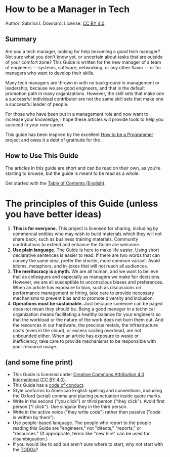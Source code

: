 # How to be a Manager in Tech

Author: Sabrina L Downard.
License: [CC BY 4.0](https://creativecommons.org/licenses/by/4.0/).

## Summary

Are you a tech manager, looking for help becoming a good tech manager? Not sure what
you don't know yet, or uncertain about tasks that are outside of your comfort zone?
This Guide is written for the new manager of a team of engineers -- systems, software,
networking, or any other flavor -- or for managers who want to develop their skills.

Many tech managers are thrown in with no background in management or leadership, because we
are good engineers, and that is the default promotion path in many organizations.
However, the skill sets that make one a successful individual contributor are not the 
same skill sets that make one a successful leader of people.

For those who have been put in a management role and now want to increase your knowledge,
I hope these articles will provide tools to help you succeed in your new career.

This guide has been inspired by the excellent [How to be a Programmer](https://github.com/braydie/HowToBeAProgrammer)
project and owes it a debt of gratitude for the .

## How to Use This Guide

The articles in this guide are short and can be read on their own, as you're
starting to browse, but the guide is meant to be read as a whole. 

Get started with the [Table of Contents (English)](en/README.md).

# The principles of this Guide (unless you have better ideas)

1. **This is for everyone.** This project is licensed for sharing, including by
commercial entities who may wish to build materials which they will not share
back, such as business training materials. Community contributions to extend
and enhance the Guide are welcome.
1. **Use plain language.** The Guide is here to make life easier. Using
short declarative sentences is easier to read. If there are two words that
can convey the same idea, prefer the shorter, more common variant. Avoid idioms,
metaphors, and in-jokes that will not reach all audiences. 
1. **The meritocracy is a myth.** We are all human, and we want to believe that as
colleagues and especially as managers we make fair decisions. However, we are
all susceptible to unconscious biases and preferences. When an article has exposure
to bias, such as discussions on performance management or hiring, take care to 
provide necessary mechanisms to prevent bias and to promote diversity and inclusion.
1. **Operations must be sustainable.** Just because someone can be paged does not
mean they should be. Being a good manager in a technical organization means 
facilitating a healthy balance for your engineers so that the workload or the 
nature of the work does not burn them out. And the resources in our hardware,
the precious metals, the infrastructure costs (even in the cloud), or excess
scaling overhead, are not unbounded either. When an article has exposure to 
waste or inefficiency, take care to provide mechanisms to be responsible with
your resource usage.

## (and some fine print)

* This Guide is licensed under [Creative Commons Attribution 4.0 International (CC BY 4.0)](https://creativecommons.org/licenses/by/4.0/). 
* This Guide has a [code of conduct](CODE_OF_CONDUCT.md).
* Style conforms to American English spelling and conventions, including the Oxford (serial) comma and placing punctuation inside quote marks. 
* Write in the second ("you click") or third person ("they click"). Avoid first person ("I click"). Use singular they in the third person.
* Write in the active voice ("they write code") rather than passive ("code is written 
by them").
* Use people-based language. The people who report to the people reading this 
Guide are "engineers," not "directs," "reports," or "resources." (If appropriate,
terms like "new hire" can be used for disambiguation.)
* If you would like to add but aren't sure where to start, why not start with the [TODOs](en/99_TODO.md)?



